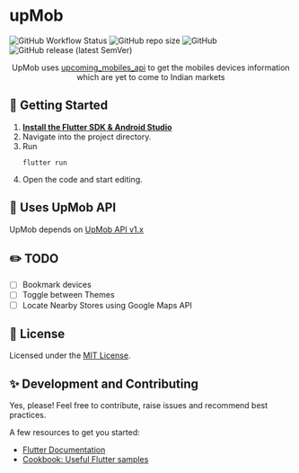 # upMob
<p align="center">

![GitHub Workflow Status](https://img.shields.io/github/workflow/status/jayantkatia/upMob/Flutter%20CI?style=for-the-badge)
![GitHub repo size](https://img.shields.io/github/repo-size/jayantkatia/upMob?style=for-the-badge)
![GitHub](https://img.shields.io/github/license/jayantkatia/upMob?style=for-the-badge)
![GitHub release (latest SemVer)](https://img.shields.io/github/v/release/jayantkatia/upMob?style=for-the-badge)
</p>

<p align="center">UpMob uses <a href="https://github.com/jayantkatia/upcoming_mobiles_api">upcoming_mobiles_api</a> to get the mobiles devices information which are yet to come to Indian markets<p>



## :rocket: Getting Started
1. <a href="https://flutter.dev/docs/get-started/install">**Install the Flutter SDK & Android Studio**</a>
2. Navigate into the project directory.
3. Run 
    ```shell
    flutter run 
    ```
4. Open the code and start editing.

## :hammer: Uses UpMob API 
UpMob depends on [UpMob API v1.x](https://github.com/jayantkatia/upcoming_mobiles_api/releases)

## :pencil2: TODO 
- [ ] Bookmark devices
- [ ] Toggle between Themes
- [ ] Locate Nearby Stores using Google Maps API 

## :memo: License
Licensed under the [MIT License](https://github.com/jayantkatia/upMob/LICENSE). 

## :sparkles: Development and Contributing
Yes, please! Feel free to contribute, raise issues and recommend best practices.

A few resources to get you started:
- [Flutter Documentation](https://flutter.dev/docs)
- [Cookbook: Useful Flutter samples](https://flutter.dev/docs/cookbook)
